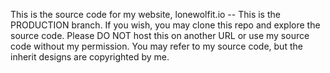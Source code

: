 This is the source code for my website, lonewolfit.io -- This is the PRODUCTION branch.
If you wish, you may clone this repo and explore the source code. Please DO NOT host this on another URL or use my source code without my permission.
You may refer to my source code, but the inherit designs are copyrighted by me.

